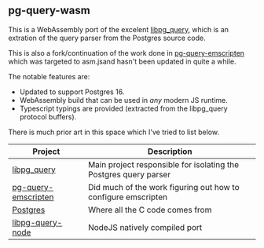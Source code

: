 ## pg-query-wasm

This is a WebAssembly port of the excelent [libpg_query](https://github.com/pganalyze/libpg_query),
which is an extration of the query parser from the Postgres source code.

This is also a fork/continuation of the work done in [pg-query-emscripten](https://github.com/pganalyze/pg-query-emscripten)
which was targeted to asm.jsand hasn't been updated in quite a while.

The notable features are:

- Updated to support Postgres 16.
- WebAssembly build that can be used in _any_ modern JS runtime.
- Typescript typings are provided (extracted from the libpg_query protocol buffers).

There is much prior art in this space which I've tried to list below.

| Project                                                                 | Description                                                      |
|-------------------------------------------------------------------------|------------------------------------------------------------------|
| [libpg_query](https://github.com/pganalyze/libpg_query)                 | Main project responsible for isolating the Postgres query parser |
| [pg-query-emscripten](https://github.com/pganalyze/pg-query-emscripten) | Did much of the work figuring out how to configure emscripten    |
| [Postgres](https://github.com/postgres/postgres)                        | Where all the C code comes from                                  |
| [libpg-query-node](https://github.com/launchql/libpg-query-node)        | NodeJS natively compiled port                                    |
